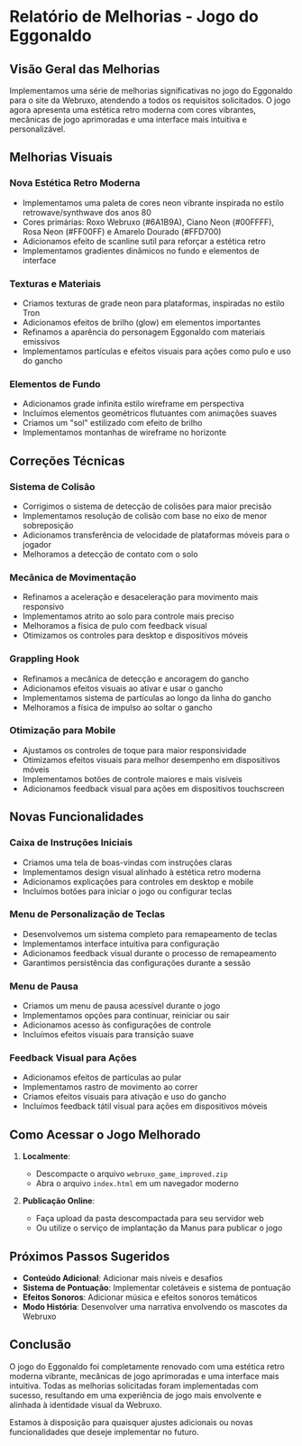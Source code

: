 # Relatório de Melhorias - Jogo do Eggonaldo

## Visão Geral das Melhorias

Implementamos uma série de melhorias significativas no jogo do Eggonaldo para o site da Webruxo, atendendo a todos os requisitos solicitados. O jogo agora apresenta uma estética retro moderna com cores vibrantes, mecânicas de jogo aprimoradas e uma interface mais intuitiva e personalizável.

## Melhorias Visuais

### Nova Estética Retro Moderna
- Implementamos uma paleta de cores neon vibrante inspirada no estilo retrowave/synthwave dos anos 80
- Cores primárias: Roxo Webruxo (#6A1B9A), Ciano Neon (#00FFFF), Rosa Neon (#FF00FF) e Amarelo Dourado (#FFD700)
- Adicionamos efeito de scanline sutil para reforçar a estética retro
- Implementamos gradientes dinâmicos no fundo e elementos de interface

### Texturas e Materiais
- Criamos texturas de grade neon para plataformas, inspiradas no estilo Tron
- Adicionamos efeitos de brilho (glow) em elementos importantes
- Refinamos a aparência do personagem Eggonaldo com materiais emissivos
- Implementamos partículas e efeitos visuais para ações como pulo e uso do gancho

### Elementos de Fundo
- Adicionamos grade infinita estilo wireframe em perspectiva
- Incluímos elementos geométricos flutuantes com animações suaves
- Criamos um "sol" estilizado com efeito de brilho
- Implementamos montanhas de wireframe no horizonte

## Correções Técnicas

### Sistema de Colisão
- Corrigimos o sistema de detecção de colisões para maior precisão
- Implementamos resolução de colisão com base no eixo de menor sobreposição
- Adicionamos transferência de velocidade de plataformas móveis para o jogador
- Melhoramos a detecção de contato com o solo

### Mecânica de Movimentação
- Refinamos a aceleração e desaceleração para movimento mais responsivo
- Implementamos atrito ao solo para controle mais preciso
- Melhoramos a física de pulo com feedback visual
- Otimizamos os controles para desktop e dispositivos móveis

### Grappling Hook
- Refinamos a mecânica de detecção e ancoragem do gancho
- Adicionamos efeitos visuais ao ativar e usar o gancho
- Implementamos sistema de partículas ao longo da linha do gancho
- Melhoramos a física de impulso ao soltar o gancho

### Otimização para Mobile
- Ajustamos os controles de toque para maior responsividade
- Otimizamos efeitos visuais para melhor desempenho em dispositivos móveis
- Implementamos botões de controle maiores e mais visíveis
- Adicionamos feedback visual para ações em dispositivos touchscreen

## Novas Funcionalidades

### Caixa de Instruções Iniciais
- Criamos uma tela de boas-vindas com instruções claras
- Implementamos design visual alinhado à estética retro moderna
- Adicionamos explicações para controles em desktop e mobile
- Incluímos botões para iniciar o jogo ou configurar teclas

### Menu de Personalização de Teclas
- Desenvolvemos um sistema completo para remapeamento de teclas
- Implementamos interface intuitiva para configuração
- Adicionamos feedback visual durante o processo de remapeamento
- Garantimos persistência das configurações durante a sessão

### Menu de Pausa
- Criamos um menu de pausa acessível durante o jogo
- Implementamos opções para continuar, reiniciar ou sair
- Adicionamos acesso às configurações de controle
- Incluímos efeitos visuais para transição suave

### Feedback Visual para Ações
- Adicionamos efeitos de partículas ao pular
- Implementamos rastro de movimento ao correr
- Criamos efeitos visuais para ativação e uso do gancho
- Incluímos feedback tátil visual para ações em dispositivos móveis

## Como Acessar o Jogo Melhorado

1. **Localmente**: 
   - Descompacte o arquivo `webruxo_game_improved.zip`
   - Abra o arquivo `index.html` em um navegador moderno

2. **Publicação Online**:
   - Faça upload da pasta descompactada para seu servidor web
   - Ou utilize o serviço de implantação da Manus para publicar o jogo

## Próximos Passos Sugeridos

- **Conteúdo Adicional**: Adicionar mais níveis e desafios
- **Sistema de Pontuação**: Implementar coletáveis e sistema de pontuação
- **Efeitos Sonoros**: Adicionar música e efeitos sonoros temáticos
- **Modo História**: Desenvolver uma narrativa envolvendo os mascotes da Webruxo

## Conclusão

O jogo do Eggonaldo foi completamente renovado com uma estética retro moderna vibrante, mecânicas de jogo aprimoradas e uma interface mais intuitiva. Todas as melhorias solicitadas foram implementadas com sucesso, resultando em uma experiência de jogo mais envolvente e alinhada à identidade visual da Webruxo.

Estamos à disposição para quaisquer ajustes adicionais ou novas funcionalidades que deseje implementar no futuro.
